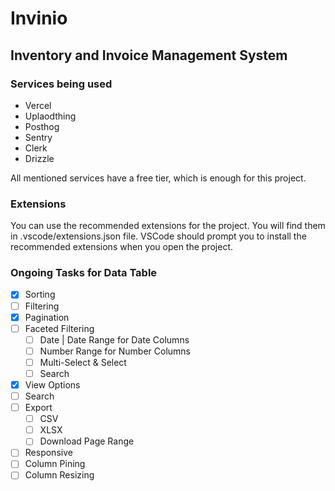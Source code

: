 # Invinio

## Inventory and Invoice Management System

### Services being used

- Vercel
- Uplaodthing
- Posthog
- Sentry
- Clerk
- Drizzle

All mentioned services have a free tier, which is enough for this project.

### Extensions

You can use the recommended extensions for the project. You will find them in .vscode/extensions.json file. VSCode should prompt you to install the recommended extensions when you open the project.

### Ongoing Tasks for Data Table

- [x] Sorting
- [ ] Filtering
- [x] Pagination
- [ ] Faceted Filtering
  - [ ] Date | Date Range for Date Columns
  - [ ] Number Range for Number Columns
  - [ ] Multi-Select & Select
  - [ ] Search
- [x] View Options
- [ ] Search
- [ ] Export
  - [ ] CSV
  - [ ] XLSX
  - [ ] Download Page Range
- [ ] Responsive
- [ ] Column Pining
- [ ] Column Resizing
